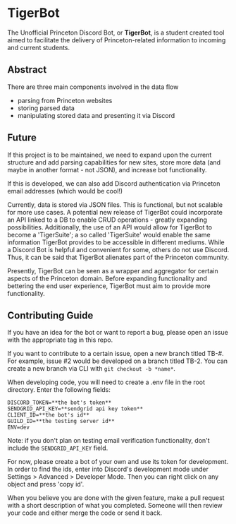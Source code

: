# TigerBot

The Unofficial Princeton Discord Bot, or **TigerBot**, is a student created tool aimed to facilitate the delivery of Princeton-related information to incoming and current students.

## Abstract

There are three main components involved in the data flow

- parsing from Princeton websites
- storing parsed data
- manipulating stored data and presenting it via Discord

## Future

If this project is to be maintained, we need to expand upon the current structure and add parsing capabilities for new sites, store more data (and maybe in another format - not JSON), and increase bot functionality.

If this is developed, we can also add Discord authentication via Princeton email addresses (which would be cool!)

Currently, data is stored via JSON files. This is functional, but not scalable for more use cases. A potential new release of TigerBot could incorporate an API linked to a DB to enable CRUD operations - greatly expanding possibilities. Additionally, the use of an API would allow for TigerBot to become a 'TigerSuite'; a so called 'TigerSuite' would enable the same information TigerBot provides to be accessible in different mediums. While a Discord Bot is helpful and convenient for some, others do not use Discord. Thus, it can be said that TigerBot alienates part of the Princeton community.

Presently, TigerBot can be seen as a wrapper and aggregator for certain aspects of the Princeton domain. Before expanding functionality and bettering the end user experience, TigerBot must aim to provide more functionality.

## Contributing Guide

If you have an idea for the bot or want to report a bug, please open an issue with the appropriate tag in this repo.

If you want to contribute to a certain issue, open a new branch titled TB-#. For example, issue #2 would be developed on a branch titled TB-2. You can create a new branch via CLI with `git checkout -b *name*`.

When developing code, you will need to create a .env file in the root directory. Enter the following fields:

```env
DISCORD_TOKEN=**the bot's token**
SENDGRID_API_KEY=**sendgrid api key token**
CLIENT_ID=**the bot's id**
GUILD_ID=**the testing server id**
ENV=dev
```

Note: if you don't plan on testing email verification functionality, don't include the `SENDGRID_API_KEY` field.

For now, please create a bot of your own and use its token for development. In order to find the ids, enter into Discord's development mode under Settings > Advanced > Developer Mode. Then you can right click on any object and press 'copy id'.

When you believe you are done with the given feature, make a pull request with a short description of what you completed. Someone will then review your code and either merge the code or send it back.
